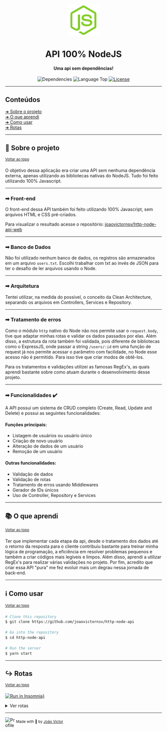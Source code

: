 <div align="center">
    <img src="https://raw.githubusercontent.com/devicons/devicon/master/icons/nodejs/nodejs-original.svg" width=100>
    <h1>
        API 100% NodeJS
    </h1>
    <h4>
        Uma api sem dependências!
    </h4>    
    <img  alt="Dependencies"  src="https://img.shields.io/badge/dependecies-0-brightgreen.svg?style=flat-square">
    <img  alt="Language Top"  src="https://img.shields.io/github/languages/top/joaovictornsv/http-node-api">
     <a  href="https://github.com/joaovictornsv/http-node-api/blob/master/LICENSE">
        <img  alt="License"  src="https://img.shields.io/github/license/joaovictornsv/http-node-api.svg">
    </a>
</div>

---

<h2 id="conteudos">Conteúdos</h2>

[➜ Sobre o projeto](#mag_right-sobre-o-projeto)<br>
[➜ O que aprendi](#books-o-que-aprendi)<br>
[➜ Como usar](#information_source-como-usar)<br>
[➜ Rotas](#arrow_right_hook-rotas)<br>

---

## :mag_right: Sobre o projeto

<sup>[Voltar ao topo](#conteudos)</sup><br>

O objetivo dessa aplicação era criar uma API sem nenhuma dependência externa, apenas utilizando as bibliotecas nativas do NodeJS. Tudo foi feito utilizando 100% Javascript.

---

### ➡ Front-end
O front-end dessa API também foi feito utilizando 100% Javascript, sem arquivos HTML e CSS pré-criados.

Para visualizar o resultado acesse o repositório: [joaovictornsv/http-node-api-web](https://github.com/joaovictornsv/http-node-api-web)

---

### ➡ Banco de Dados
Não foi utilizado nenhum banco de dados, os registros são armazenados em um arquivo `users.txt`. Escolhi trabalhar com txt ao invés de JSON para ter o desafio de ler arquivos usando o Node.

---

### ➡ Arquitetura
Tentei utilizar, na medida do possível, o conceito da Clean Architecture, separando os arquivos em Controllers, Services e Repository.

---

### ➡ Tratamento de erros
Como o módulo `http` nativo do Node não nos permite usar o `request.body`, tive que adaptar minhas rotas e validar os dados passados por elas.
Além disso, a estrutura da rota também foi validada, pois diferente de bibliotecas como o ExpressJS, onde passar a string `/users/:id` em uma função de request já nos permite acessar o parâmetro com facilidade, no Node esse acesso não é permitido. Para isso tive que criar modos de obtê-los.

Para os tratamentos e validações utilizei as famosas RegEx's, as quais aprendi bastante sobre como atuam durante o desenvolvimento desse projeto.

---

### ➡ Funcionalidades ✔️
A API possui um sistema de CRUD completo (Create, Read, Update and Delete) e possui as seguintes funcionalidades:

#### Funções principais:
- Listagem de usuários ou usuário único
- Criação de novo usuário
- Alteração de dados de um usuário
- Remoção de um usuário

#### Outras funcionalidades:
- Validação de dados
- Validação de rotas
- Tratamento de erros usando Middlewares
- Gerador de IDs únicos
- Uso de Controller, Repository e Services

---

## :books: O que aprendi

<sup>[Voltar ao topo](#conteudos)</sup><br>

Ter que implementar cada etapa da api, desde o tratamento dos dados até o retorno da resposta para o cliente contribuiu bastante para treinar minha lógica de programação, a eficiência em resolver problemas pequenos e também a criar códigos mais legíveis e limpos.
Além disso, aprendi a utilizar RegEx's para realizar várias validações no projeto. Por fim, acredito que criar essa API "pura" me fez evoluir mais um degrau nessa jornada de back-end.

---

## :information_source: Como usar

<sup>[Voltar ao topo](#conteudos)</sup><br>

```bash
# Clone this repository
$ git clone https://github.com/joaovictornsv/http-node-api

# Go into the repository
$ cd http-node-api

# Run the server
$ yarn start
```

---

## :arrow_right_hook: Rotas

<sup>[Voltar ao topo](#conteudos)</sup><br>

[![Run in Insomnia}](https://insomnia.rest/images/run.svg)](https://insomnia.rest/run/?label=http-node-api&uri=https%3A%2F%2Fraw.githubusercontent.com%2Fjoaovictornsv%2Fhttp-node-api%2Fmaster%2FInsomnia.json)

<details>
    <summary>
        Ver rotas
    </summary>

<br/>

![](https://img.shields.io/badge/get-BD93F9.svg?&style=for-the-badge&logoColor=white)

- Home page

```
/
```

- Get all users

```
/users
```

- Get a specific user
```
/users/:id
```

---

![](https://img.shields.io/badge/post-49F37B.svg?&style=for-the-badge&logoColor=white)
- Create a user

```
users/data?...

Search params:
- name
- email
- age
- city
```

---

![](https://img.shields.io/badge/put-FFB86C.svg?&style=for-the-badge&logoColor=white)
- Update a user

```
users/:id/data?...

Search params:
- name
- email
- age
- city
```

---

![](https://img.shields.io/badge/delete-FF4D4B.svg?&style=for-the-badge&logoColor=white)

- Delete a user

```
/users/:id
```
</details>
    
---

<div>
  <img align="left" src="https://i.imgur.com/ufUYAFh.png" width=35 alt="Profile"/>
  <sub>Made with 💙 by <a href="https://github.com/joaovictornsv">João Victor</a></sub>
</div>
